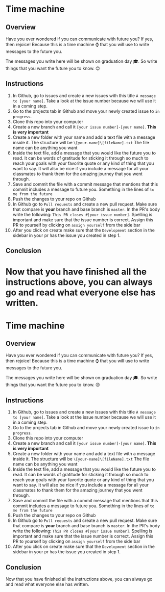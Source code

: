 # Time machine

## Overview

Have you ever wondered if you can communicate with future you? If yes, then rejoice! Because this is a time machine ⌚ that you will use to write messages to the future you.

The messages you write here will be shown on graduation day 🎓. So write things that you want the future you to know. 😍

## Instructions

1. In Github, go to issues and create a new issues with this title `A message to [your name]`. Take a look at the issue number because we will use it in a coming step.
2. Go to the projects tab in Github and move your newly created issue to `in progress`.
3. Clone this repo into your computer
4. Create a new branch and call it `[your issue number]-[your name]`. **This is very important**
5. Create a new folder with your name and add a text file with a message inside it. The structure will be `\[your-name]\[fileName].txt` The file name can be anything you want
6. Inside the text file, add a message that you would like the future you to read. It can be words of gratitude for sticking it through so much to reach your goals with your favorite quote or any kind of thing that you want to say. It will also be nice if you include a message for all your classmates to thank them for the amazing journey that you went through. 
7. Save and commit the file with a commit message that mentions that this commit includes a message to future you. Something in the lines of `to me from the future`
8. Push the changes to your repo on Github
9. In Github go to `Pull requests` and create a new pull request. Make sure that compare is __your__ branch and base branch is `master`. In the PR's body write the following: `This PR closes #[your issue number]`. Spelling is important and make sure that the issue number is correct. Assign this PR to yourself by clicking on `assign yourself` from the side bar
10. After you click on create make sure that the `Development` section in the sidebar in your pr has the issue you created in step 1.

 
## Conclusion
Now that you have finished all the instructions above, you can always go and read what everyone else has written.
=======
# Time machine

## Overview

Have you ever wondered if you can communicate with future you? If yes, then rejoice! Because this is a time machine ⌚ that you will use to write messages to the future you.

The messages you write here will be shown on graduation day 🎓. So write things that you want the future you to know. 😍

## Instructions

1. In Github, go to issues and create a new issues with this title `A message to [your name]`. Take a look at the issue number because we will use it in a coming step.
2. Go to the projects tab in Github and move your newly created issue to `in progress`.
3. Clone this repo into your computer
4. Create a new branch and call it `[your issue number]-[your name]`. **This is very important**
5. Create a new folder with your name and add a text file with a message inside it. The structure will be `\[your-name]\[fileName].txt` The file name can be anything you want
6. Inside the text file, add a message that you would like the future you to read. It can be words of gratitude for sticking it through so much to reach your goals with your favorite quote or any kind of thing that you want to say. It will also be nice if you include a message for all your classmates to thank them for the amazing journey that you went through. 
7. Save and commit the file with a commit message that mentions that this commit includes a message to future you. Something in the lines of `to me from the future`
8. Push the changes to your repo on Github
9. In Github go to `Pull requests` and create a new pull request. Make sure that compare is __your__ branch and base branch is `master`. In the PR's body write the following: `This PR closes #[your issue number]`. Spelling is important and make sure that the issue number is correct. Assign this PR to yourself by clicking on `assign yourself` from the side bar
10. After you click on create make sure that the `Development` section in the sidebar in your pr has the issue you created in step 1.


## Conclusion
Now that you have finished all the instructions above, you can always go and read what everyone else has written.

